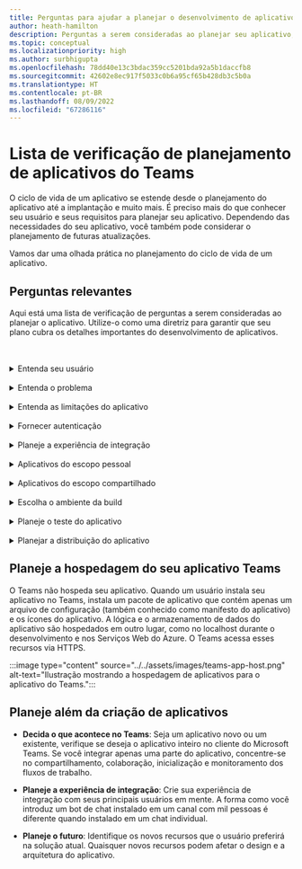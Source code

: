 ```yaml
---
title: Perguntas para ajudar a planejar o desenvolvimento de aplicativos do Microsoft Teams
author: heath-hamilton
description: Perguntas a serem consideradas ao planejar seu aplicativo, entender seu usuário e suas necessidades, problemas que seu aplicativo resolve, autenticação do usuário e sua experiência de integração.
ms.topic: conceptual
ms.localizationpriority: high
ms.author: surbhigupta
ms.openlocfilehash: 78dd40e13c3bdac359cc5201bda92a5b1daccfb8
ms.sourcegitcommit: 42602e8ec917f5033c0b6a95cf65b428db3c5b0a
ms.translationtype: HT
ms.contentlocale: pt-BR
ms.lasthandoff: 08/09/2022
ms.locfileid: "67286116"
---
```

# <a name="teams-app-planning-checklist"></a>Lista de verificação de planejamento de aplicativos do Teams

O ciclo de vida de um aplicativo se estende desde o planejamento do aplicativo até a implantação e muito mais. É preciso mais do que conhecer seu usuário e seus requisitos para planejar seu aplicativo. Dependendo das necessidades do seu aplicativo, você também pode considerar o planejamento de futuras atualizações.

Vamos dar uma olhada prática no planejamento do ciclo de vida de um aplicativo.

## <a name="relevant-questions"></a>Perguntas relevantes

Aqui está uma lista de verificação de perguntas a serem consideradas ao planejar o aplicativo. Utilize-o como uma diretriz para garantir que seu plano cubra os detalhes importantes do desenvolvimento de aplicativos.

<br>
<br>
<details>
<summary>Entenda seu usuário</summary>

Entender o usuário e sua preocupação são os primeiros indicadores de como um aplicativo do Microsoft Teams pode ajudar. Construa seu caso de uso em torno do problema, determine como um aplicativo pode resolvê-lo e desenhe uma solução. Para obter mais informações, confira [entender seus casos de uso](understand-use-cases.md).

| # | Considere: |
| --- | --- |
| 1 | Os usuários são principalmente trabalhadores de linha de frente em clientes móveis? |
| 2 | Você espera que muitos usuários externos precisem de acesso ao seu aplicativo? |
| 3 | Eles usam equipes e canais ou principalmente chats em grupo? |
| 4 | Quão tecnicamente avançados são seus principais usuários? |
| 5 | Você precisa de uma experiência completa de integração ou algumas dicas podem ser suficientes? |

</details>
<br>
<details>
<summary>Entenda o problema</summary>

| # | Considere: |
|--- | --- |
| 1 | Quais são os prós e contras do sistema de estado atual usado pelos seus usuários? |
| 2 | Quais são os problemas enfrentados por seus usuários que você deseja resolver? |
| 3 | Quais recursos ou funcionalidades seus usuários gostam e adoram em sua maneira atual de fazer o processo? |

</details>
<br>
<details>
<summary>Entenda as limitações do aplicativo</summary>

| # | Considere: |
| --- | --- |
| 1 | Quais são os desafios com a integração de back-end do aplicativo atual? |
| 2 | Quem é o proprietário dos dados de back-end - internos ou terceiros? |
| 3 | Existem firewalls que afetam o funcionamento do aplicativo? |
| 4 | Existem APIs para acessar os dados necessários para o funcionamento do aplicativo? |

</details>
<br>
<details>
<summary>Fornecer autenticação</summary>

A autenticação se trata da validação de usuários de aplicativos e da proteção dos usuários do aplicativo e do aplicativo contra o acesso indevido. Você pode usar um método de autenticação adequado para seu aplicativo para validar os usuários do aplicativo que desejam usar o aplicativo do Teams. Para obter mais informações, confira [autenticar usuários no Microsoft Teams](../authentication/authentication.md).

| # | Considere:|
|--- | --- |
| 1 | Os usuários acessarão diferentes visualizações de dados com base nas suas funções? |
| 2 | Há conteúdo do cliente envolvido? |
| 3 | As interações também serão baseadas nas funções do usuário? |
| 4 | Usuários externos acessarão o aplicativo? |

</details>
<br>
<details>
<summary>Planeje a experiência de integração</summary>

Criar um aplicativo incrível do Teams tem tudo a ver com encontrar a combinação certa de recursos para atender às necessidades do usuário. Para fornecer aos usuários uma experiência de integração perfeita, você pode criar um guia passo a passo explicando como e o que fazer com seu aplicativo. Por exemplo, confira [criar um bot de conversa do Teams](../../sbs-teams-conversation-bot.yml).

| # | Considere: |
| --- | --- |
| 1 | O que acontece quando um usuário configura sua guia pela primeira vez em um canal? |
| 2 | Se você estiver compartilhando cartões com uma extensão de mensagem, faz sentido adicionar um pequeno link a uma página de saber mais para ajudar a apresentar aos usuários o que mais seu aplicativo pode fazer? |
| 3 | Você espera que a maioria das pessoas já tenha algum contexto sobre o objetivo do seu aplicativo ou que já tenha usado seus serviços em outro contexto? |
| 4 | Eles estão chegando ao seu aplicativo sem conhecimento prévio? |

</details>
<br>
<details>
<summary>Aplicativos do escopo pessoal</summary>

| # | Considere: |
| --- | --- |
| 1 | Existem interações individuais com o aplicativo necessárias por razões de privacidade ou outros? Por exemplo, verificar o saldo da licença ou outras informações privadas. |
| 2 | Eles serão uma colaboração entre usuários que podem não ter equipes comuns? Por exemplo, encontrar os próximos eventos em toda a organização em uma empresa. |
| 3 | Existem notificações ou mensagens personalizadas que precisam ser enviadas a um usuário em toda a experiência do aplicativo Teams? |

</details>
<br>
<details>
<summary>Aplicativos do escopo compartilhado</summary>

| # | Considere: |
| --- | --- |
| 1 | As informações apresentadas pelo aplicativo, seja na guia ou através de um bot, são relevantes e úteis para a maioria dos membros de uma Equipe? Por exemplo, o aplicativo Scrum. |
| 2 | O contexto do aplicativo pode mudar dependendo da equipe na qual ele é adicionado? Por exemplo, as tarefas do Planner são diferentes em equipes diferentes. |
| 3 | É possível que todos os membros de uma persona que precisam colaborar façam parte de uma única equipe? Por exemplo, os agentes que trabalham em um ticket. |

</details>
<br>
<details>
<summary>Escolha o ambiente da build</summary>

Com o Microsoft Teams, você pode escolher o ambiente de compilação que melhor se adapta aos seus requisitos de aplicativo. Use o Kit de Ferramentas do Teams ou outros SDKs, como C#, Blazor, Node.js e muito mais para começar. Para obter mais informações, confira [planejar seu aplicativo com recursos do Teams](../app-fundamentals-overview.md).

Sugestão: Opções que ajudam a selecionar o ambiente correto com base nas necessidades do aplicativo.
</details>
<br>
<details>
<summary>Planeje o teste do aplicativo</summary>

Depois de integrar seu aplicativo como o Microsoft Teams, teste-o antes de publicá-lo. O objetivo final é obter o máximo de usuários para seu aplicativo, portanto, certifique-se de testar o aplicativo em múltiplos dispositivos que os usuários poderiam usar. Para obter mais informações, confira [testar seu aplicativo](../build-and-test/test-app-overview.md).

Sugestão: Opções que ajudam a determinar o melhor ambiente de teste para o aplicativo.
</details>
<br>
<details>
<summary>Planejar a distribuição do aplicativo</summary>

Você pode fornecer seu aplicativo Microsoft Teams para um indivíduo, equipe, organização ou qualquer pessoa que queira usá-lo. A maneira como você distribui depende de vários fatores, incluindo necessidades dos usuários, requisitos técnicos e de negócios e suas metas para o aplicativo. Para obter mais informações, confira [distribuir seu aplicativo do Microsoft Teams](../deploy-and-publish/apps-publish-overview.md).

Sugestão: Opções que ajudam a determinar o melhor modelo de distribuição.

</details>

## <a name="plan-for-hosting-your-teams-app"></a>Planeje a hospedagem do seu aplicativo Teams

O Teams não hospeda seu aplicativo. Quando um usuário instala seu aplicativo no Teams, instala um pacote de aplicativo que contém apenas um arquivo de configuração (também conhecido como manifesto do aplicativo) e os ícones do aplicativo. A lógica e o armazenamento de dados do aplicativo são hospedados em outro lugar, como no localhost durante o desenvolvimento e nos Serviços Web do Azure. O Teams acessa esses recursos via HTTPS.

:::image type="content" source="../../assets/images/teams-app-host.png" alt-text="Ilustração mostrando a hospedagem de aplicativos para o aplicativo do Teams.":::

## <a name="plan-beyond-app-building"></a>Planeje além da criação de aplicativos

- **Decida o que acontece no Teams**: Seja um aplicativo novo ou um existente, verifique se deseja o aplicativo inteiro no cliente do Microsoft Teams. Se você integrar apenas uma parte do aplicativo, concentre-se no compartilhamento, colaboração, inicialização e monitoramento dos fluxos de trabalho.

- **Planeje a experiência de integração**: Crie sua experiência de integração com seus principais usuários em mente. A forma como você introduz um bot de chat instalado em um canal com mil pessoas é diferente quando instalado em um chat individual.

- **Planeje o futuro**: Identifique os novos recursos que o usuário preferirá na solução atual. Quaisquer novos recursos podem afetar o design e a arquitetura do aplicativo.
